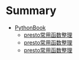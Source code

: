 # Summary

* [PythonBook](pythonbook/README.md)
	- [presto常用函数整理](pythonbook/zmtest.md)
	- [presto常用函数整理](pythonbook/zmtest1.md)
	- [presto常用函数整理](pythonbook/zmtest2.md)

